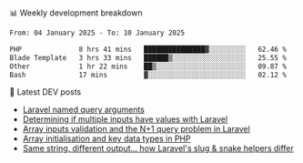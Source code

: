 📊 Weekly development breakdown
<!--START_SECTION:waka-->

```txt
From: 04 January 2025 - To: 10 January 2025

PHP              8 hrs 41 mins   ███████████████▓░░░░░░░░░   62.46 %
Blade Template   3 hrs 33 mins   ██████▒░░░░░░░░░░░░░░░░░░   25.55 %
Other            1 hr 22 mins    ██▒░░░░░░░░░░░░░░░░░░░░░░   09.87 %
Bash             17 mins         ▓░░░░░░░░░░░░░░░░░░░░░░░░   02.12 %
```

<!--END_SECTION:waka-->

📕 Latest DEV posts
<!-- BLOG-POST-LIST:START -->
- [Laravel named query arguments](https://dev.to/michaelvickersuk/laravel-named-query-arguments-28kd)
- [Determining if multiple inputs have values with Laravel](https://dev.to/michaelvickersuk/determining-if-multiple-inputs-have-values-with-laravel-km6)
- [Array inputs validation and the N+1 query problem in Laravel](https://dev.to/michaelvickersuk/array-inputs-validation-and-the-n1-query-problem-in-laravel-2agb)
- [Array initialisation and key data types in PHP](https://dev.to/michaelvickersuk/array-initialisation-and-key-data-types-in-php-1e5b)
- [Same string, different output... how Laravel&#39;s slug &amp; snake helpers differ](https://dev.to/michaelvickersuk/same-string-different-output-how-laravels-slug-snake-helpers-differ-1ccj)
<!-- BLOG-POST-LIST:END -->
